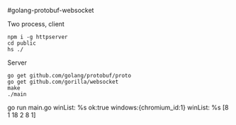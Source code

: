 #golang-protobuf-websocket

Two process, client

    npm i -g httpserver
    cd public
    hs ./

Server

    go get github.com/golang/protobuf/proto
    go get github.com/gorilla/websocket
    make
    ./main

go run main.go
winList: %s ok:true windows:{chromium_id:1}
winList: %s [8 1 18 2 8 1]
